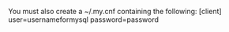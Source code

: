 You must also create a ~/.my.cnf containing the following:
[client]
user=usernameformysql
password=password
